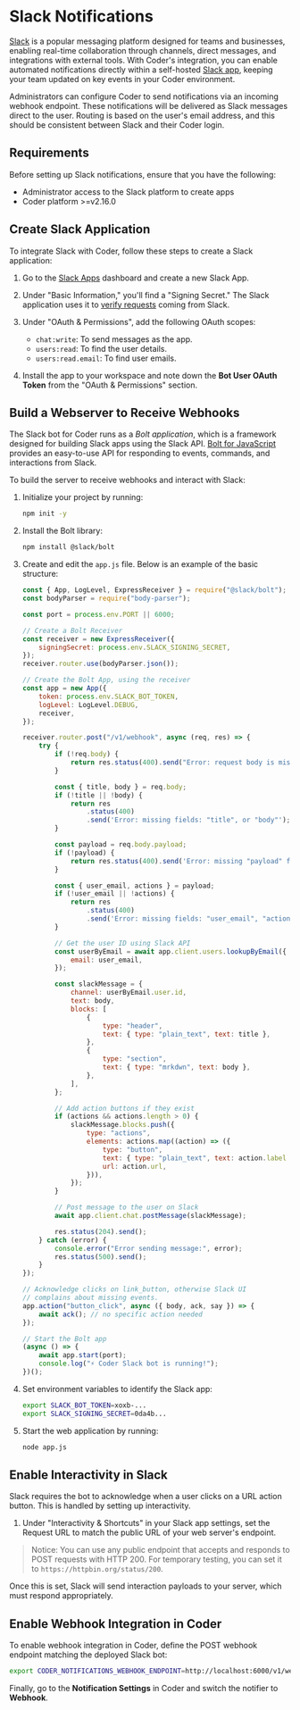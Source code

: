 # Slack Notifications

[Slack](https://slack.com/) is a popular messaging platform designed for teams
and businesses, enabling real-time collaboration through channels, direct
messages, and integrations with external tools. With Coder's integration, you
can enable automated notifications directly within a self-hosted
[Slack app](https://api.slack.com/apps), keeping your team updated on key events
in your Coder environment.

Administrators can configure Coder to send notifications via an incoming webhook
endpoint. These notifications will be delivered as Slack messages direct to the
user. Routing is based on the user's email address, and this should be
consistent between Slack and their Coder login.

## Requirements

Before setting up Slack notifications, ensure that you have the following:

- Administrator access to the Slack platform to create apps
- Coder platform >=v2.16.0

## Create Slack Application

To integrate Slack with Coder, follow these steps to create a Slack application:

1. Go to the [Slack Apps](https://api.slack.com/apps) dashboard and create a new
   Slack App.

2. Under "Basic Information," you'll find a "Signing Secret." The Slack
   application uses it to
   [verify requests](https://api.slack.com/authentication/verifying-requests-from-slack)
   coming from Slack.

3. Under "OAuth & Permissions", add the following OAuth scopes:

   - `chat:write`: To send messages as the app.
   - `users:read`: To find the user details.
   - `users:read.email`: To find user emails.

4. Install the app to your workspace and note down the **Bot User OAuth Token**
   from the "OAuth & Permissions" section.

## Build a Webserver to Receive Webhooks

The Slack bot for Coder runs as a _Bolt application_, which is a framework
designed for building Slack apps using the Slack API.
[Bolt for JavaScript](https://github.com/slackapi/bolt-js) provides an
easy-to-use API for responding to events, commands, and interactions from Slack.

To build the server to receive webhooks and interact with Slack:

1. Initialize your project by running:

   ```bash
   npm init -y
   ```

2. Install the Bolt library:

   ```bash
   npm install @slack/bolt
   ```

3. Create and edit the `app.js` file. Below is an example of the basic
   structure:

   ```js
   const { App, LogLevel, ExpressReceiver } = require("@slack/bolt");
   const bodyParser = require("body-parser");

   const port = process.env.PORT || 6000;

   // Create a Bolt Receiver
   const receiver = new ExpressReceiver({
       signingSecret: process.env.SLACK_SIGNING_SECRET,
   });
   receiver.router.use(bodyParser.json());

   // Create the Bolt App, using the receiver
   const app = new App({
       token: process.env.SLACK_BOT_TOKEN,
       logLevel: LogLevel.DEBUG,
       receiver,
   });

   receiver.router.post("/v1/webhook", async (req, res) => {
       try {
           if (!req.body) {
               return res.status(400).send("Error: request body is missing");
           }

           const { title, body } = req.body;
           if (!title || !body) {
               return res
                   .status(400)
                   .send('Error: missing fields: "title", or "body"');
           }

           const payload = req.body.payload;
           if (!payload) {
               return res.status(400).send('Error: missing "payload" field');
           }

           const { user_email, actions } = payload;
           if (!user_email || !actions) {
               return res
                   .status(400)
                   .send('Error: missing fields: "user_email", "actions"');
           }

           // Get the user ID using Slack API
           const userByEmail = await app.client.users.lookupByEmail({
               email: user_email,
           });

           const slackMessage = {
               channel: userByEmail.user.id,
               text: body,
               blocks: [
                   {
                       type: "header",
                       text: { type: "plain_text", text: title },
                   },
                   {
                       type: "section",
                       text: { type: "mrkdwn", text: body },
                   },
               ],
           };

           // Add action buttons if they exist
           if (actions && actions.length > 0) {
               slackMessage.blocks.push({
                   type: "actions",
                   elements: actions.map((action) => ({
                       type: "button",
                       text: { type: "plain_text", text: action.label },
                       url: action.url,
                   })),
               });
           }

           // Post message to the user on Slack
           await app.client.chat.postMessage(slackMessage);

           res.status(204).send();
       } catch (error) {
           console.error("Error sending message:", error);
           res.status(500).send();
       }
   });

   // Acknowledge clicks on link_button, otherwise Slack UI
   // complains about missing events.
   app.action("button_click", async ({ body, ack, say }) => {
       await ack(); // no specific action needed
   });

   // Start the Bolt app
   (async () => {
       await app.start(port);
       console.log("⚡️ Coder Slack bot is running!");
   })();
   ```

4. Set environment variables to identify the Slack app:

   ```bash
   export SLACK_BOT_TOKEN=xoxb-...
   export SLACK_SIGNING_SECRET=0da4b...
   ```

5. Start the web application by running:

   ```bash
   node app.js
   ```

## Enable Interactivity in Slack

Slack requires the bot to acknowledge when a user clicks on a URL action button.
This is handled by setting up interactivity.

1. Under "Interactivity & Shortcuts" in your Slack app settings, set the Request
   URL to match the public URL of your web server's endpoint.

> Notice: You can use any public endpoint that accepts and responds to POST
> requests with HTTP 200. For temporary testing, you can set it to
> `https://httpbin.org/status/200`.

Once this is set, Slack will send interaction payloads to your server, which
must respond appropriately.

## Enable Webhook Integration in Coder

To enable webhook integration in Coder, define the POST webhook endpoint
matching the deployed Slack bot:

```bash
export CODER_NOTIFICATIONS_WEBHOOK_ENDPOINT=http://localhost:6000/v1/webhook`
```

Finally, go to the **Notification Settings** in Coder and switch the notifier to
**Webhook**.
